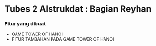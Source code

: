 # Tubes 2 Alstrukdat : Bagian Reyhan

### **Fitur yang dibuat**
- GAME TOWER OF HANOI
- FITUR TAMBAHAN PADA GAME TOWER OF HANOI